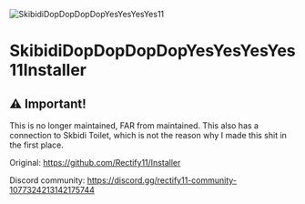![SkibidiDopDopDopDopYesYesYesYes11](https://user-images.githubusercontent.com/63112005/209448992-48f43baa-d97b-494a-aa65-e429481ee9f7.png)
# SkibidiDopDopDopDopYesYesYesYes11Installer
## ⚠️ Important!
This is no longer maintained, FAR from maintained. This also has a connection to Skbidi Toilet, which is not the reason why I made this shit in the first place.

Original: https://github.com/Rectify11/Installer

Discord community: https://discord.gg/rectify11-community-1077324213142175744
